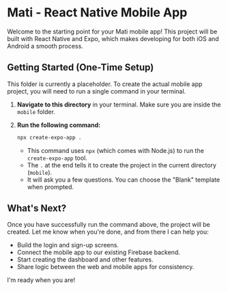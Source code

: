 # Mati - React Native Mobile App

Welcome to the starting point for your Mati mobile app! This project will be built with React Native and Expo, which makes developing for both iOS and Android a smooth process.

## Getting Started (One-Time Setup)

This folder is currently a placeholder. To create the actual mobile app project, you will need to run a single command in your terminal.

1.  **Navigate to this directory** in your terminal. Make sure you are inside the `mobile` folder.

2.  **Run the following command:**

    ```bash
    npx create-expo-app .
    ```

    *   This command uses `npx` (which comes with Node.js) to run the `create-expo-app` tool.
    *   The `.` at the end tells it to create the project in the current directory (`mobile`).
    *   It will ask you a few questions. You can choose the "Blank" template when prompted.

## What's Next?

Once you have successfully run the command above, the project will be created. Let me know when you're done, and from there I can help you:

*   Build the login and sign-up screens.
*   Connect the mobile app to our existing Firebase backend.
*   Start creating the dashboard and other features.
*   Share logic between the web and mobile apps for consistency.

I'm ready when you are!